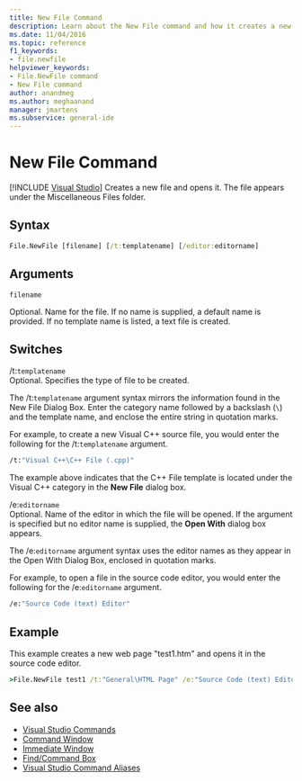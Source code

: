 ```yaml
---
title: New File Command
description: Learn about the New File command and how it creates a new file and opens it.
ms.date: 11/04/2016
ms.topic: reference
f1_keywords:
- file.newfile
helpviewer_keywords:
- File.NewFile command
- New File command
author: anandmeg
ms.author: meghaanand
manager: jmartens
ms.subservice: general-ide
---
```

# New File Command

 [!INCLUDE [Visual Studio](~/includes/applies-to-version/vs-windows-only.md)]
Creates a new file and opens it. The file appears under the Miscellaneous Files folder.

## Syntax

```cmd
File.NewFile [filename] [/t:templatename] [/editor:editorname]
```

## Arguments
`filename`

Optional. Name for the file. If no name is supplied, a default name is provided. If no template name is listed, a text file is created.

## Switches
/t:`templatename`\
Optional. Specifies the type of file to be created.

The /t:`templatename` argument syntax mirrors the information found in the New File Dialog Box. Enter the category name followed by a backslash (`\`) and the template name, and enclose the entire string in quotation marks.

For example, to create a new Visual C++ source file, you would enter the following for the /t:`templatename` argument.

```cmd
/t:"Visual C++\C++ File (.cpp)"
```

The example above indicates that the C++ File template is located under the Visual C++ category in the **New File** dialog box.

/e:`editorname`\
Optional. Name of the editor in which the file will be opened. If the argument is specified but no editor name is supplied, the **Open With** dialog box appears.

The /e:`editorname` argument syntax uses the editor names as they appear in the Open With Dialog Box, enclosed in quotation marks.

For example, to open a file in the source code editor, you would enter the following for the /e:`editorname` argument.

```cmd
/e:"Source Code (text) Editor"
```

## Example
This example creates a new web page "test1.htm" and opens it in the source code editor.

```cmd
>File.NewFile test1 /t:"General\HTML Page" /e:"Source Code (text) Editor"
```

## See also

- [Visual Studio Commands](../../ide/reference/visual-studio-commands.md)
- [Command Window](../../ide/reference/command-window.md)
- [Immediate Window](../../ide/reference/immediate-window.md)
- [Find/Command Box](../../ide/find-command-box.md)
- [Visual Studio Command Aliases](../../ide/reference/visual-studio-command-aliases.md)
